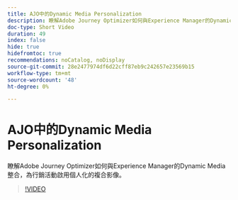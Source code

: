 ```yaml
---
title: AJO中的Dynamic Media Personalization
description: 瞭解Adobe Journey Optimizer如何與Experience Manager的Dynamic Media整合，為行銷活動啟用個人化的複合影像。
doc-type: Short Video
duration: 49
index: false
hide: true
hidefromtoc: true
recommendations: noCatalog, noDisplay
source-git-commit: 28e2477974df6d22cff87eb9c242657e23569b15
workflow-type: tm+mt
source-wordcount: '48'
ht-degree: 0%

---
```



# AJO中的Dynamic Media Personalization

瞭解Adobe Journey Optimizer如何與Experience Manager的Dynamic Media整合，為行銷活動啟用個人化的複合影像。

<!-- 62_S520_3442520_48_dynamic-media-personalization-in-ajo -->
>[!VIDEO](https://video.tv.adobe.com/v/3460320/?learn=on&enablevpops=true&captions=chi_hant)
